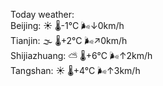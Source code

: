 Today weather:  
Beijing: ☀️ 🌡️-1°C 🌬️↓0km/h  
Tianjin: 🌫  🌡️+2°C 🌬️↗0km/h  
Shijiazhuang: ⛅️  🌡️+6°C 🌬️↑2km/h  
Tangshan: ☀️ 🌡️+4°C 🌬️↑3km/h  
